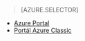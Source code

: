 > [AZURE.SELECTOR]
- [Azure Portal](../articles/storage/storage-create-storage-account.md)
- [Portál Azure Classic](../articles/storage/storage-create-storage-account-classic-portal.md)



<!--HONumber=sep16_HO2-->


